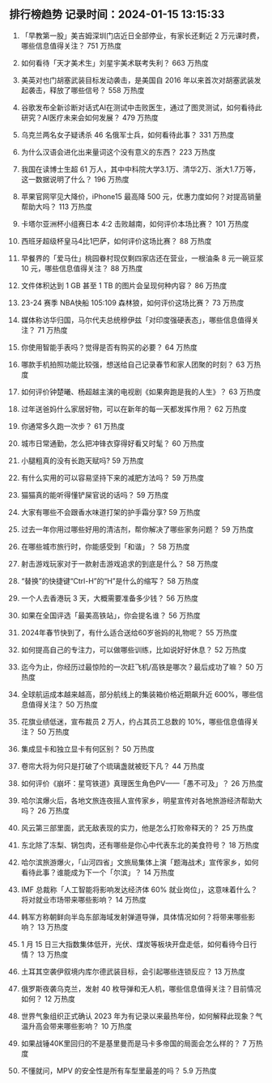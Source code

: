 
## 排行榜趋势 记录时间：2024-01-15 13:15:33
  
  1. 「早教第一股」美吉姆深圳门店近日全部停业，有家长还剩近 2 万元课时费，哪些信息值得关注？ 751 万热度
    
  2. 如何看待「天才美术生」刘星宇美术联考失利？ 663 万热度
    
  3. 美英对也门胡塞武装目标发动袭击，是美国自 2016 年以来首次对胡塞武装发起袭击，释放了哪些信号？ 558 万热度
    
  4. 谷歌发布全新诊断对话式AI在测试中击败医生，通过了图灵测试，如何看待此研究？AI医疗未来会如何发展？ 479 万热度
    
  5. 乌克兰两名女子疑诱杀 46 名俄军士兵，如何看待此事？ 331 万热度
    
  6. 为什么汉语会进化出来量词这个没有意义的东西？ 223 万热度
    
  7. 我国在读博士生超 61 万人，其中中科院大学3.1万、清华2万、浙大1.7万等，这一数据说明了什么？ 196 万热度
    
  8. 苹果官网罕见大降价，iPhone15 最高降 500 元，优惠力度如何？对提高销量帮助大吗？ 113 万热度
    
  9. 卡塔尔亚洲杯小组赛日本 4:2 击败越南，如何评价本场比赛？ 101 万热度
    
  10. 西班牙超级杯皇马4比1巴萨，如何评价这场比赛？ 88 万热度
    
  11. 早餐界的「爱马仕」桃园眷村现仅剩四家店还在营业，一根油条 8 元一碗豆浆 10 元，哪些信息值得关注？ 88 万热度
    
  12. 文件体积达到 1 GB 甚至 1 TB 的图片会呈现何种内容？ 86 万热度
    
  13. 23-24 赛季 NBA快船 105:109 森林狼，如何评价这场比赛？ 73 万热度
    
  14. 媒体称访华归国，马尔代夫总统穆伊兹「对印度强硬表态」，哪些信息值得关注？ 71 万热度
    
  15. 你使用智能手表吗？觉得是否有购买的必要？ 64 万热度
    
  16. 哪款手机拍照功能比较强，想送给自己记录春节和家人团聚的时刻？ 63 万热度
    
  17. 如何评价钟楚曦、杨超越主演的电视剧《如果奔跑是我的人生》？ 63 万热度
    
  18. 过年送爸妈什么家居好物，可以在新年的每一天都发挥作用？ 62 万热度
    
  19. 你通常多久跑一次步？ 61 万热度
    
  20. 城市日常通勤，怎么把冲锋衣穿得好看又时髦？ 60 万热度
    
  21. 小腿粗真的没有长跑天赋吗? 59 万热度
    
  22. 有什么实用的可以容易坚持下来的减肥方法吗？ 59 万热度
    
  23. 猫猫真的能听得懂铲屎官说的话吗？ 59 万热度
    
  24. 大家有哪些不会跟香水味道打架的护手霜分享? 59 万热度
    
  25. 过去一年你用过哪些好用的清洁剂，帮你解决了哪些家务问题？ 59 万热度
    
  26. 在哪些城市旅行时，你能感受到「和谐」？ 58 万热度
    
  27. 射击游戏玩家对于一款射击游戏追求的到底是什么？ 58 万热度
    
  28. “替换”的快捷键“Ctrl-H”的“H”是什么的缩写？ 58 万热度
    
  29. 一个人去香港玩 3 天，大概需要准备多少钱？ 56 万热度
    
  30. 如果在全国评选「最美高铁站」，你会提名谁？ 56 万热度
    
  31. 2024年春节快到了，有什么适合送给60岁爸妈的礼物呢？ 55 万热度
    
  32. 如何提高自己的专注力，可以做哪些训练，比如说好好休息？ 52 万热度
    
  33. 迄今为止，你经历过最惊险的一次赶飞机/高铁是哪次？最后成功了嘛？ 50 万热度
    
  34. 全球航运成本越来越高，部分航线上的集装箱价格近期飙升近 600%，哪些信息值得关注？ 50 万热度
    
  35. 花旗业绩低迷，宣布裁员 2 万人，约占其员工总数的 10%，哪些信息值得关注？ 50 万热度
    
  36. 集成显卡和独立显卡有何区别？ 50 万热度
    
  37. 卷帘大将为何只是打破了个琉璃盏就被贬下凡？ 44 万热度
    
  38. 如何评价《崩坏：星穹铁道》真理医生角色PV——「愚不可及」？ 26 万热度
    
  39. 哈尔滨爆火后，各地文旅连夜摇人宣传家乡，明星宣传对各地旅游经济帮助大吗？ 26 万热度
    
  40. 风云第三部里面，武无敌表现的实力，他是怎么打败帝释天的？ 25 万热度
    
  41. 东北除了冻梨、锅包肉，还有哪些是你心中代表东北的美食符号？ 18 万热度
    
  42. 哈尔滨旅游爆火，「山河四省」文旅局集体上演「题海战术」宣传家乡，如何看待此事？谁能成为下一个「尔滨」？ 14 万热度
    
  43. IMF 总裁称「人工智能将影响发达经济体 60% 就业岗位」，这意味着什么？将对就业市场带来哪些影响？ 14 万热度
    
  44. 韩军方称朝鲜向半岛东部海域发射弹道导弹，具体情况如何？将带来哪些影响？ 13 万热度
    
  45. 1 月 15 日三大指数集体低开，光伏、煤炭等板块开盘走低，如何看待今日行情？ 13 万热度
    
  46. 土耳其空袭伊叙境内库尔德武装目标，会引起哪些连锁反应？ 13 万热度
    
  47. 俄罗斯夜袭乌克兰，发射 40 枚导弹和无人机，哪些信息值得关注？目前情况如何？ 12 万热度
    
  48. 世界气象组织正式确认 2023 年为有记录以来最热年份，如何解释此现象？气温升高会带来哪些影响？ 10 万热度
    
  49. 如果战锤40K里回归的不是基里曼而是马卡多帝国的局面会怎么样的？ 7 万热度
    
  50. 不懂就问，MPV 的安全性是所有车型里最差的吗？ 5.9 万热度
    